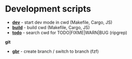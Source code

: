 # Development scripts

- [**dev**](dev.sh) - start dev mode in cwd (Makefile, Cargo, JS)
- [**build**](build.sh) - build cwd (Makefile, Cargo, JS)
- [**todo**](todo.sh) - search cwd for TODO|FIXME|WARN|BUG (ripgrep)

**git**

- [**gbr**](gbr.sh) - create branch / switch to branch (fzf)

